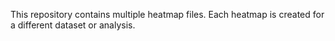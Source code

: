 This repository contains multiple heatmap files. Each heatmap is created for a different dataset or analysis.

